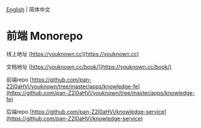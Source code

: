 [English](./README.md) | 简体中文

# 前端 Monorepo

线上地址 [https://youknown.cc](https://youknown.cc)

文档地址 [https://youknown.cc/book/](https://youknown.cc/book/)

前端repo [https://github.com/pan-Z2l0aHVi/youknown/tree/master/apps/knowledge-fe](https://github.com/pan-Z2l0aHVi/youknown/tree/master/apps/knowledge-fe)

后端repo [https://github.com/pan-Z2l0aHVi/knowledge-service](https://github.com/pan-Z2l0aHVi/knowledge-service)